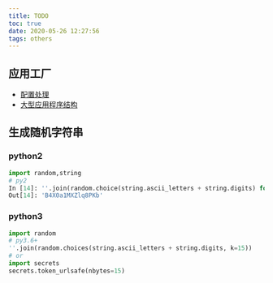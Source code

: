 ```yaml
---
title: TODO
toc: true
date: 2020-05-26 12:27:56
tags: others
---
```


## 应用工厂

- [配置处理](http://www.pythondoc.com/flask/config.html)
- [大型应用程序结构](https://segmentfault.com/a/1190000002411388)

## 生成随机字符串

### python2
```python
import random,string
# py2
In [14]: ''.join(random.choice(string.ascii_letters + string.digits) for _ in range(15))
Out[14]: 'B4X0a1MXZlq8PKb'
```

### python3
```python
import random
# py3.6+
''.join(random.choices(string.ascii_letters + string.digits, k=15))
# or
import secrets
secrets.token_urlsafe(nbytes=15)
```